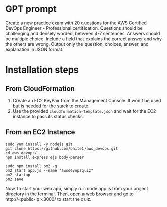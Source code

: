 # GPT prompt

Create a new practice exam with 20 questions for the AWS Certified DevOps Engineer - Professional certification. Questions should be challenging and densely worded, between 4-7 sentences. Answers should be multiple choice. Include a field that explains the correct answer and why the others are wrong. Output only the question, choices, answer, and explanation in JSON format.

# Installation steps
## From CloudFormation
1. Create an EC2 KeyPair from the Management Console. It won't be used but is needed for the stack to create.
2. Use the provided `cloudformation-template.json` and wait for the EC2 instance to pass its status checks.

## From an EC2 Instance
```
sudo yum install -y nodejs git
git clone https://github.com/bhite1/aws_devops.git
cd aws_devops/
npm install express ejs body-parser

sudo npm install pm2 -g
pm2 start app.js --name "awsdevopsquiz"
pm2 startup
pm2 save
```

Now, to start your web app, simply run node app.js from your project directory in the terminal. Then, open a web browser and go to http://\<public-ip\>:3000/ to start the quiz.
